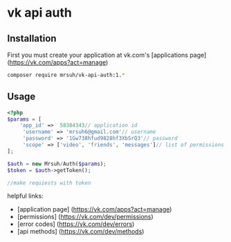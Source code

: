 # vk api auth

## Installation

First you must create your application at vk.com's [applications page] (https://vk.com/apps?act=manage)

```bash
composer require mrsuh/vk-api-auth:1.*
```

## Usage

``` php
<?php
$params = [
    'app_id' =>  58384343// application id
     'username' => 'mrsuh6@gmail.com'// username
     'password' => '1Gw738hfud9828hf3XbSrQ3'// password
     'scope' => ['video', 'friends', 'messages']// list of permissions
];

$auth = new Mrsuh/Auth($params);
$token = $auth->getToken();

//make requiests with token
```

helpful links:
* [application page] (https://vk.com/apps?act=manage)
* [permissions] (https://vk.com/dev/permissions)
* [error codes] (https://vk.com/dev/errors)
* [api methods] (https://vk.com/dev/methods)